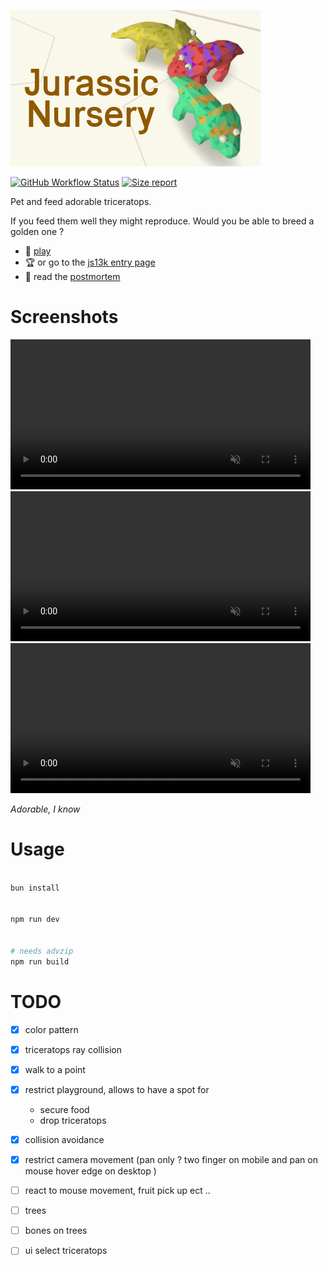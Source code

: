 ![Jurassic Nursery](./doc/images/400x250.png)

[![GitHub Workflow Status](https://img.shields.io/github/actions/workflow/status/Platane/jurassic-nursery/main.yml?style=flat-square)](https://github.com/Platane/jurassic-nursery/actions/workflows/main.yml) [![Size report](https://img.shields.io/endpoint?url=https://platane.github.io/jurassic-nursery/shieldio_size.json&style=flat-square)](https://platane.github.io/jurassic-nursery/bundle.zip)

Pet and feed adorable triceratops.

If you feed them well they might reproduce. Would you be able to breed a golden one ?

- 🦎 [play](https://platane.github.io/jurassic-nursery/)
- 🏆 or go to the [js13k entry page](https://js13kgames.com/entries/jurassic-nursery)
- 📓 read the [postmortem](./doc/postmortem/index.md)

# Screenshots

<video src="./doc/postmortem/images/eat.mp4" height="240px" title="triceratops eating fruits" loop autoplay muted ></video>
<video src="./doc/postmortem/images/mate.mp4" height="240px" title="triceratops reproducing" loop autoplay muted ></video>
<video src="./doc/postmortem/images/pick.mp4" height="240px" title="triceratops eating fruits" loop autoplay muted ></video>

_Adorable, I know_

# Usage

```sh

bun install


npm run dev


# needs advzip
npm run build

```

# TODO

- [x] color pattern
- [x] triceratops ray collision
- [x] walk to a point
- [x] restrict playground, allows to have a spot for
  - secure food
  - drop triceratops
- [x] collision avoidance
- [x] restrict camera movement (pan only ? two finger on mobile and pan on mouse hover edge on desktop )

- [ ] react to mouse movement, fruit pick up ect ..
- [ ] trees
- [ ] bones on trees
- [ ] ui select triceratops
